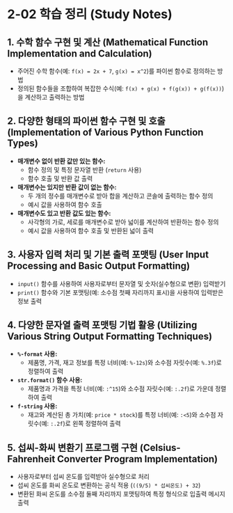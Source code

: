 # 2-02 학습 정리 (Study Notes)

## 1. 수학 함수 구현 및 계산 (Mathematical Function Implementation and Calculation)
- 주어진 수학 함수(예: `f(x) = 2x + 7`, `g(x) = x^2`)를 파이썬 함수로 정의하는 방법
- 정의된 함수들을 조합하여 복잡한 수식(예: `f(x) + g(x) + f(g(x)) + g(f(x))`)을 계산하고 출력하는 방법

## 2. 다양한 형태의 파이썬 함수 구현 및 호출 (Implementation of Various Python Function Types)
- **매개변수 없이 반환 값만 있는 함수:**
  - 함수 정의 및 특정 문자열 반환 (`return` 사용)
  - 함수 호출 및 반환 값 출력
- **매개변수는 있지만 반환 값이 없는 함수:**
  - 두 개의 정수를 매개변수로 받아 합을 계산하고 콘솔에 출력하는 함수 정의
  - 예시 값을 사용하여 함수 호출
- **매개변수도 있고 반환 값도 있는 함수:**
  - 사각형의 가로, 세로를 매개변수로 받아 넓이를 계산하여 반환하는 함수 정의
  - 예시 값을 사용하여 함수 호출 및 반환된 넓이 출력

## 3. 사용자 입력 처리 및 기본 출력 포맷팅 (User Input Processing and Basic Output Formatting)
- `input()` 함수를 사용하여 사용자로부터 문자열 및 숫자(실수형으로 변환) 입력받기
- `print()` 함수와 기본 포맷팅(예: 소수점 첫째 자리까지 표시)을 사용하여 입력받은 정보 출력

## 4. 다양한 문자열 출력 포맷팅 기법 활용 (Utilizing Various String Output Formatting Techniques)
- **`%-format` 사용:**
  - 제품명, 가격, 재고 정보를 특정 너비(예: `%-12s`)와 소수점 자릿수(예: `%.3f`)로 정렬하여 출력
- **`str.format()` 함수 사용:**
  - 제품명과 가격을 특정 너비(예: `:^15`)와 소수점 자릿수(예: `:.2f`)로 가운데 정렬하여 출력
- **`f-string` 사용:**
  - 재고와 계산된 총 가치(예: `price * stock`)를 특정 너비(예: `:<5`)와 소수점 자릿수(예: `:.2f`)로 왼쪽 정렬하여 출력

## 5. 섭씨-화씨 변환기 프로그램 구현 (Celsius-Fahrenheit Converter Program Implementation)
- 사용자로부터 섭씨 온도를 입력받아 실수형으로 처리
- 섭씨 온도를 화씨 온도로 변환하는 공식 적용 (`((9/5) * 섭씨온도) + 32`)
- 변환된 화씨 온도를 소수점 둘째 자리까지 포맷팅하여 특정 형식으로 입출력 메시지 출력
